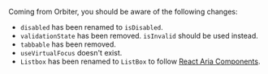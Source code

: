 Coming from Orbiter, you should be aware of the following changes:

- `disabled` has been renamed to `isDisabled`.
- `validationState` has been removed. `isInvalid` should be used instead.
- `tabbable` has been removed.
- `useVirtualFocus` doesn't exist.
- `Listbox` has been renamed to `ListBox` to follow [React Aria Components](https://react-spectrum.adobe.com/react-aria/ListBox.html).
